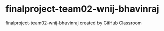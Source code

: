 # finalproject-team02-wnij-bhavinraj
finalproject-team02-wnij-bhavinraj created by GitHub Classroom
